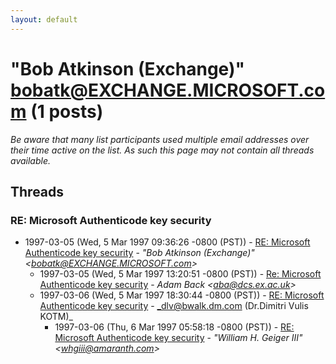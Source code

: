 ```yaml
---
layout: default
---
```


# "Bob Atkinson (Exchange)" <bobatk@EXCHANGE.MICROSOFT.com> (1 posts)

_Be aware that many list participants used multiple email addresses over their time active on the list. As such this page may not contain all threads available._

## Threads

### RE: Microsoft Authenticode key security
+ 1997-03-05 (Wed, 5 Mar 1997 09:36:26 -0800 (PST)) - [RE: Microsoft Authenticode key security](/archive/1997/03/d05c53750d4dd1bf095ef2eb868efd135f60d602a62b172e291b5a801e52ceb5) - _"Bob Atkinson (Exchange)" \<bobatk@EXCHANGE.MICROSOFT.com\>_
  + 1997-03-05 (Wed, 5 Mar 1997 13:20:51 -0800 (PST)) - [Re: Microsoft Authenticode key security](/archive/1997/03/c2f170908ec964bcafac3ec72766b51cd2091a7214d0e19845814011d2bfe45a) - _Adam Back \<aba@dcs.ex.ac.uk\>_
  + 1997-03-06 (Wed, 5 Mar 1997 18:30:44 -0800 (PST)) - [RE: Microsoft Authenticode key security](/archive/1997/03/e8fa0bffd091c8975f5a25c9aff982bb7fccb5e802a9e15cd8bc7195b39afdb5) - _dlv@bwalk.dm.com (Dr.Dimitri Vulis KOTM)_
    + 1997-03-06 (Thu, 6 Mar 1997 05:58:18 -0800 (PST)) - [RE: Microsoft Authenticode key security](/archive/1997/03/77149cab3c32f47e963c4f996c49d77beb4976a0f2a5965367db32633eb23900) - _"William H. Geiger III" \<whgiii@amaranth.com\>_

